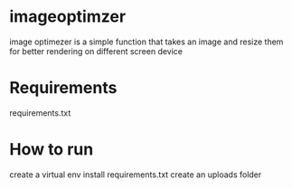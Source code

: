 # imageoptimzer
image optimezer is a simple function that takes an image and resize them for better rendering on different screen device
# Requirements 
requirements.txt
# How to run 
create a virtual env
install requirements.txt
create an uploads folder